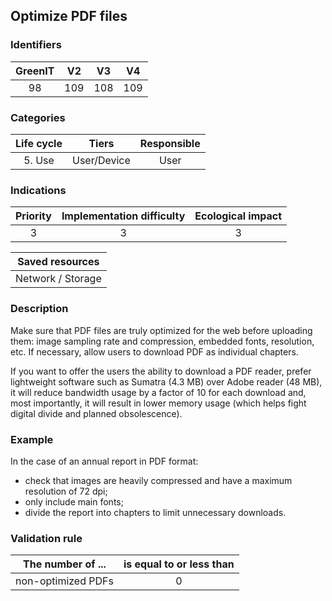 ## Optimize PDF files

### Identifiers

| GreenIT | V2  | V3  | V4  |
| :-----: | :-: | :-: | :-: |
|   98    | 109 | 108 | 109 |

### Categories

| Life cycle |    Tiers    | Responsible |
| :--------: | :---------: | :---------: |
|   5. Use   | User/Device |    User     |

### Indications

| Priority | Implementation difficulty | Ecological impact |
| :------: | :-----------------------: | :---------------: |
|    3     |             3             |         3         |

|  Saved resources  |
| :---------------: |
| Network / Storage |

### Description

Make sure that PDF files are truly optimized for the web before uploading them: image sampling rate and compression, embedded fonts, resolution, etc.
If necessary, allow users to download PDF as individual chapters.

If you want to offer the users the ability to download a PDF reader, prefer lightweight software such as Sumatra (4.3 MB) over Adobe reader (48 MB), it will reduce bandwidth usage by a factor of 10 for each download and, most importantly, it will result in lower memory usage (which helps fight digital divide and planned obsolescence).

### Example

In the case of an annual report in PDF format:

- check that images are heavily compressed and have a maximum resolution of 72 dpi;
- only include main fonts;
- divide the report into chapters to limit unnecessary downloads.

### Validation rule

| The number of ...  | is equal to or less than |
| ------------------ | :----------------------: |
| non-optimized PDFs |            0             |

